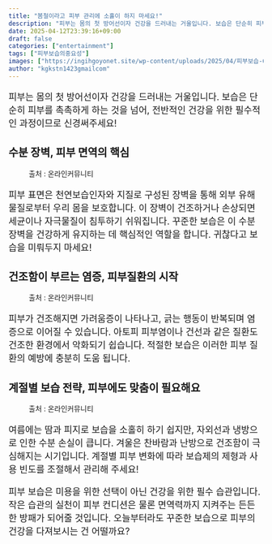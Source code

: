 ```yaml
---
title: "봄철이라고 피부 관리에 소홀이 하지 마세요!"
description: "피부는 몸의 첫 방어선이자 건강을 드러내는 거울입니다. 보습은 단순히 피부를 촉촉하게 하는 것을 넘어, 전반적인 건강을 위한 필수적인 과정이므로 신경써주세요!"
date: 2025-04-12T23:39:16+09:00
draft: false
categories: ["entertainment"]
tags: ["피부보습의중요성"]
images: ["https://ingihgoyonet.site/wp-content/uploads/2025/04/피부보습-683x1024.jpg", "https://ingihgoyonet.site/wp-content/uploads/2025/04/보습관리-683x1024.jpg", "https://ingihgoyonet.site/wp-content/uploads/2025/04/보습의중요성-1-683x1024.jpg"]
author: "kgkstn1423gmailcom"
---
```


<p style="font-size:18px">피부는 몸의 첫 방어선이자 건강을 드러내는 거울입니다. 보습은 단순히 피부를 촉촉하게 하는 것을 넘어, 전반적인 건강을 위한 필수적인 과정이므로 신경써주세요!</p> <h2 >수분 장벽, 피부 면역의 핵심</h2> <figure ><img src="https://ingihgoyonet.site/wp-content/uploads/2025/04/피부보습-683x1024.jpg" alt="" style="aspect-ratio:16/9;object-fit:cover"/><figcaption >출처 : 온라인커뮤니티</figcaption></figure> <p style="font-size:18px">피부 표면은 천연보습인자와 지질로 구성된 장벽을 통해 외부 유해 물질로부터 우리 몸을 보호합니다. 이 장벽이 건조하거나 손상되면 세균이나 자극물질이 침투하기 쉬워집니다. 꾸준한 보습은 이 수분 장벽을 건강하게 유지하는 데 핵심적인 역할을 합니다. 귀찮다고 보습을 미뤄두지 마세요!</p> <h2 >건조함이 부르는 염증, 피부질환의 시작</h2> <figure ><img src="https://ingihgoyonet.site/wp-content/uploads/2025/04/보습관리-683x1024.jpg" alt="" style="aspect-ratio:16/9;object-fit:cover"/><figcaption >출처 : 온라인커뮤니티</figcaption></figure> <p style="font-size:18px">피부가 건조해지면 가려움증이 나타나고, 긁는 행동이 반복되며 염증으로 이어질 수 있습니다. 아토피 피부염이나 건선과 같은 질환도 건조한 환경에서 악화되기 쉽습니다. 적절한 보습은 이러한 피부 질환의 예방에 충분히 도움 됩니다.</p> <h2 >계절별 보습 전략, 피부에도 맞춤이 필요해요</h2> <figure ><img src="https://ingihgoyonet.site/wp-content/uploads/2025/04/보습의중요성-1-683x1024.jpg" alt="" style="aspect-ratio:16/9;object-fit:cover"/><figcaption >출처 : 온라인커뮤니티</figcaption></figure> <p style="font-size:18px">여름에는 땀과 피지로 보습을 소홀히 하기 쉽지만, 자외선과 냉방으로 인한 수분 손실이 큽니다. 겨울은 찬바람과 난방으로 건조함이 극심해지는 시기입니다. 계절별 피부 변화에 따라 보습제의 제형과 사용 빈도를 조절해서 관리해 주세요!</p> <p style="font-size:18px">피부 보습은 미용을 위한 선택이 아닌 건강을 위한 필수 습관입니다. 작은 습관의 실천이 피부 컨디션은 물론 면역력까지 지켜주는 든든한 방패가 되어줄 것입니다. 오늘부터라도 꾸준한 보습으로 피부의 건강을 다져보시는 건 어떨까요?</p>